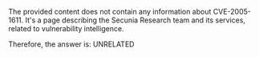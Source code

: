 The provided content does not contain any information about CVE-2005-1611. It's a page describing the Secunia Research team and its services, related to vulnerability intelligence.

Therefore, the answer is: UNRELATED
